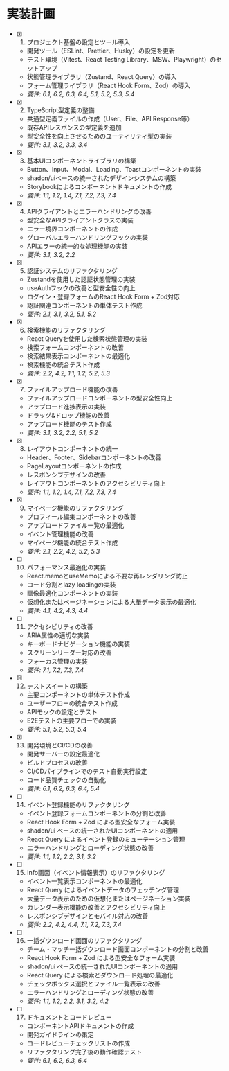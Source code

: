 # 実装計画

- [x] 1. プロジェクト基盤の設定とツール導入
  - 開発ツール（ESLint、Prettier、Husky）の設定を更新
  - テスト環境（Vitest、React Testing Library、MSW、Playwright）のセットアップ
  - 状態管理ライブラリ（Zustand、React Query）の導入
  - フォーム管理ライブラリ（React Hook Form、Zod）の導入
  - _要件: 6.1, 6.2, 6.3, 6.4, 5.1, 5.2, 5.3, 5.4_

- [x] 2. TypeScript型定義の整備
  - 共通型定義ファイルの作成（User、File、API Response等）
  - 既存APIレスポンスの型定義を追加
  - 型安全性を向上させるためのユーティリティ型の実装
  - _要件: 3.1, 3.2, 3.3, 3.4_

- [x] 3. 基本UIコンポーネントライブラリの構築
  - Button、Input、Modal、Loading、Toastコンポーネントの実装
  - shadcn/uiベースの統一されたデザインシステムの構築
  - Storybookによるコンポーネントドキュメントの作成
  - _要件: 1.1, 1.2, 1.4, 7.1, 7.2, 7.3, 7.4_

- [x] 4. APIクライアントとエラーハンドリングの改善
  - 型安全なAPIクライアントクラスの実装
  - エラー境界コンポーネントの作成
  - グローバルエラーハンドリングフックの実装
  - APIエラーの統一的な処理機能の実装
  - _要件: 3.1, 3.2, 2.2_

- [x] 5. 認証システムのリファクタリング
  - Zustandを使用した認証状態管理の実装
  - useAuthフックの改善と型安全性の向上
  - ログイン・登録フォームのReact Hook Form + Zod対応
  - 認証関連コンポーネントの単体テスト作成
  - _要件: 2.1, 3.1, 3.2, 5.1, 5.2_

- [x] 6. 検索機能のリファクタリング
  - React Queryを使用した検索状態管理の実装
  - 検索フォームコンポーネントの改善
  - 検索結果表示コンポーネントの最適化
  - 検索機能の統合テスト作成
  - _要件: 2.2, 4.2, 1.1, 1.2, 5.2, 5.3_

- [x] 7. ファイルアップロード機能の改善
  - ファイルアップロードコンポーネントの型安全性向上
  - アップロード進捗表示の実装
  - ドラッグ&ドロップ機能の改善
  - アップロード機能のテスト作成
  - _要件: 3.1, 3.2, 2.2, 5.1, 5.2_

- [x] 8. レイアウトコンポーネントの統一
  - Header、Footer、Sidebarコンポーネントの改善
  - PageLayoutコンポーネントの作成
  - レスポンシブデザインの改善
  - レイアウトコンポーネントのアクセシビリティ向上
  - _要件: 1.1, 1.2, 1.4, 7.1, 7.2, 7.3, 7.4_

- [x] 9. マイページ機能のリファクタリング
  - プロフィール編集コンポーネントの改善
  - アップロードファイル一覧の最適化
  - イベント管理機能の改善
  - マイページ機能の統合テスト作成
  - _要件: 2.1, 2.2, 4.2, 5.2, 5.3_

- [ ] 10. パフォーマンス最適化の実装
  - React.memoとuseMemoによる不要な再レンダリング防止
  - コード分割とlazy loadingの実装
  - 画像最適化コンポーネントの実装
  - 仮想化またはページネーションによる大量データ表示の最適化
  - _要件: 4.1, 4.2, 4.3, 4.4_

- [ ] 11. アクセシビリティの改善
  - ARIA属性の適切な実装
  - キーボードナビゲーション機能の実装
  - スクリーンリーダー対応の改善
  - フォーカス管理の実装
  - _要件: 7.1, 7.2, 7.3, 7.4_

- [x] 12. テストスイートの構築
  - 主要コンポーネントの単体テスト作成
  - ユーザーフローの統合テスト作成
  - APIモックの設定とテスト
  - E2Eテストの主要フローでの実装
  - _要件: 5.1, 5.2, 5.3, 5.4_

- [x] 13. 開発環境とCI/CDの改善
  - 開発サーバーの設定最適化
  - ビルドプロセスの改善
  - CI/CDパイプラインでのテスト自動実行設定
  - コード品質チェックの自動化
  - _要件: 6.1, 6.2, 6.3, 6.4, 5.4_

- [ ] 14. イベント登録機能のリファクタリング
  - イベント登録フォームコンポーネントの分割と改善
  - React Hook Form + Zod による型安全なフォーム実装
  - shadcn/ui ベースの統一されたUIコンポーネントの適用
  - React Query によるイベント登録のミューテーション管理
  - エラーハンドリングとローディング状態の改善
  - _要件: 1.1, 1.2, 2.2, 3.1, 3.2_

- [ ] 15. Info画面（イベント情報表示）のリファクタリング
  - イベント一覧表示コンポーネントの最適化
  - React Query によるイベントデータのフェッチング管理
  - 大量データ表示のための仮想化またはページネーション実装
  - カレンダー表示機能の改善とアクセシビリティ向上
  - レスポンシブデザインとモバイル対応の改善
  - _要件: 2.2, 4.2, 4.4, 7.1, 7.2, 7.3, 7.4_

- [ ] 16. 一括ダウンロード画面のリファクタリング
  - チーム・マッチ一括ダウンロード画面コンポーネントの分割と改善
  - React Hook Form + Zod による型安全なフォーム実装
  - shadcn/ui ベースの統一されたUIコンポーネントの適用
  - React Query による検索とダウンロード処理の最適化
  - チェックボックス選択とファイル一覧表示の改善
  - エラーハンドリングとローディング状態の改善
  - _要件: 1.1, 1.2, 2.2, 3.1, 3.2, 4.2_

- [ ] 17. ドキュメントとコードレビュー
  - コンポーネントAPIドキュメントの作成
  - 開発ガイドラインの策定
  - コードレビューチェックリストの作成
  - リファクタリング完了後の動作確認テスト
  - _要件: 6.1, 6.2, 6.3, 6.4_
